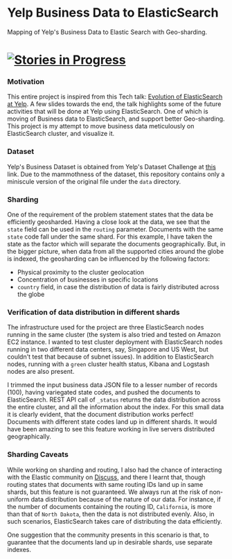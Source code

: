 # Yelp Business Data to ElasticSearch
Mapping of Yelp's Business Data to Elastic Search with Geo-sharding. 

[![Stories in Progress](https://badge.waffle.io/waffleio/waffle.io.svg?label=waffle%3Ain%20progress&title=In%20Progress)](http://waffle.io/waffleio/waffle.io)
=========

### Motivation

This entire project is inspired from this Tech talk: [Evolution of ElasticSearch at Yelp](https://speakerdeck.com/elastic/the-evolution-of-elastic-search-at-yelp). A few slides towards the end, the talk highlights some of the future activities that will be done at Yelp using ElasticSearch. One of which is moving of Business data to ElasticSearch, and support better Geo-sharding. This project is my attempt to move business data meticulously on ElasticSearch cluster, and visualize it. 

### Dataset
Yelp's Business Dataset is obtained from Yelp's Dataset Challenge at [this](http://www.yelp.com/dataset_challenge) link. Due to the mammothness of the dataset, this repository contains only a miniscule version of the original file under the `data` directory.

### Sharding
One of the requirement of the problem statement states that the data be efficiently geosharded. Having a close look at the data, we see that the `state` field can be used in the `routing` parameter. Documents with the same `state` code fall under the same shard. For this example, I have taken the state as the factor which will separate the documents geographically. But, in the bigger picture, when data from all the supported cities around the globe is indexed, the geosharding can be influenced by the following factors: 
* Physical proximity to the cluster geolocation
* Concentration of businesses in specific locations
* `country` field, in case the distribution of data is fairly distributed across the globe

### Verification of data distribution in different shards
The infrastructure used for the project are three ElasticSearch nodes running in the same cluster (the system is also tried and tested on Amazon EC2 instance. I wanted to test cluster deployment with ElasticSearch nodes running in two different data centers, say, Singapore and US West, but couldn't test that because of subnet issues). In addition to ElasticSearch nodes, running with a `green` cluster health status, Kibana and Logstash nodes are also present.

I trimmed the input business data JSON file to a lesser number of records (100), having variegated state codes, and pushed the documents to ElasticSearch. REST API call of `_status` returns the data distribution across the entire cluster, and all the information about the index. For this small data it is clearly evident, that the document distribution works perfect! Documents with different state codes land up in different shards. It would have been amazing to see this feature working in live servers distributed geographically.

### Sharding Caveats
While working on sharding and routing, I also had the chance of interacting with the Elastic community on [Discuss](https://discuss.elastic.co), and there I learnt that, though routing states that documents with same routing IDs land up in same shards, but this feature is not guaranteed. We always run at the risk of non-uniform data distribution because of the nature of our data. For instance, if the number of documents containing the routing ID, `California`, is more than that of `North Dakota`, then the data is not distributed evenly. Also, in such scenarios, ElasticSearch takes care of distributing the data efficiently. 

One suggestion that the community presents in this scenario is that, to guarantee that the documents land up in desirable shards, use separate indexes.
